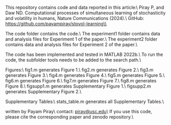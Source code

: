 
This repository contains code and data reported in this article:\\
Piray P, and Daw ND. Computational processes of simultaneous learning of stochasticity and volatility in humans, Nature Communications (2024).\\
GitHub: https://github.com/payampiray/stovol-learning\\

The code folder contains the code.\\
The experiment1 folder contains data and analysis files for Experiment 1 of the paper.\\
The experiment2 folder contains data and analysis files for Experiment 2 of the paper.\\

The code has been implemented and tested in MATLAB 2022b.\\
To run the code, the subfolder tools needs to be added to the search path.\\

Figures:\\
fig1.m generates Figure 1.\\
fig2.m generates Figure 2.\\
fig3.m generates Figure 3.\\
fig4.m generates Figure 4.\\
fig5.m generates Figure 5.\\
fig6.m generates Figure 6.\\
fig7.m generates Figure 7.\\
fig8.m generates Figure 8.\\
figsupp1.m generates Supplementary Figure 1.\\
figsupp2.m generates Supplementary Figure 2.\\

Supplementary Tables:\\
stats_table.m generates all Supplementary Tables.\\


written by Payam Piray\\
contact: piray@usc.edu\\
If you use this code, please cite the corresponding paper and zenodo repository.\\
